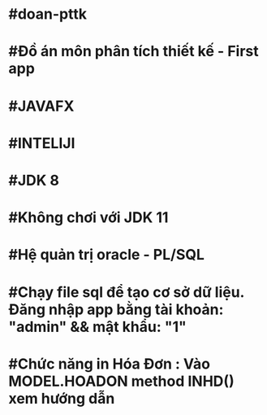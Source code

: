 # #doan-pttk
# #Đồ án môn phân tích thiết kế - First app
# #JAVAFX
# #INTELIJI
# #JDK 8
# #Không chơi với JDK 11
# #Hệ quản trị oracle - PL/SQL
# #Chạy file sql để tạo cơ sở dữ liệu. Đăng nhập app bằng tài khoản: "admin" && mật khẩu: "1"
# #Chức năng in Hóa Đơn : Vào MODEL.HOADON method INHD() xem hướng dẫn
